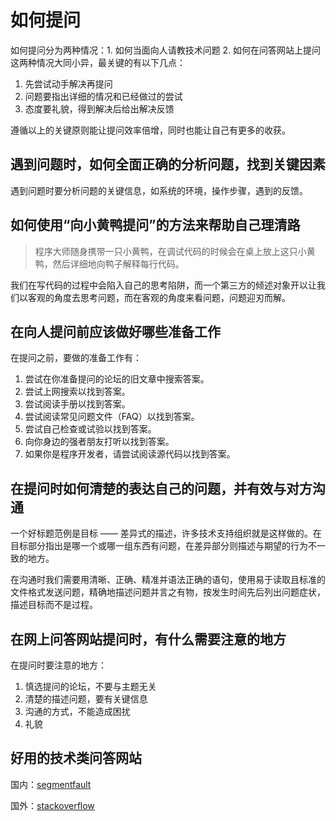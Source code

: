 # 如何提问

如何提问分为两种情况：1. 如何当面向人请教技术问题 2. 如何在问答网站上提问这两种情况大同小异，最关键的有以下几点：

1. 先尝试动手解决再提问
2. 问题要指出详细的情况和已经做过的尝试
3. 态度要礼貌，得到解决后给出解决反馈

遵循以上的关键原则能让提问效率倍增，同时也能让自己有更多的收获。

## 遇到问题时，如何全面正确的分析问题，找到关键因素

遇到问题时要分析问题的关键信息，如系统的环境，操作步骤，遇到的反馈。

## 如何使用“向小黄鸭提问”的方法来帮助自己理清路

> 程序大师随身携带一只小黄鸭，在调试代码的时候会在桌上放上这只小黄鸭，然后详细地向鸭子解释每行代码。

我们在写代码的过程中会陷入自己的思考陷阱，而一个第三方的倾述对象开以让我们以客观的角度去思考问题，而在客观的角度来看问题，问题迎刃而解。

## 在向人提问前应该做好哪些准备工作

在提问之前，要做的准备工作有：

1. 尝试在你准备提问的论坛的旧文章中搜索答案。
2. 尝试上网搜索以找到答案。
3. 尝试阅读手册以找到答案。
4. 尝试阅读常见问题文件（FAQ）以找到答案。
5. 尝试自己检查或试验以找到答案。
6. 向你身边的强者朋友打听以找到答案。
7. 如果你是程序开发者，请尝试阅读源代码以找到答案。

## 在提问时如何清楚的表达自己的问题，并有效与对方沟通

一个好标题范例是目标 —— 差异式的描述，许多技术支持组织就是这样做的。在目标部分指出是哪一个或哪一组东西有问题，在差异部分则描述与期望的行为不一致的地方。

在沟通时我们需要用清晰、正确、精准并语法正确的语句，使用易于读取且标准的文件格式发送问题，精确地描述问题并言之有物，按发生时间先后列出问题症状，描述目标而不是过程。

## 在网上问答网站提问时，有什么需要注意的地方

在提问时要注意的地方：

1. 慎选提问的论坛，不要与主题无关
2. 清楚的描述问题，要有关键信息
3. 沟通的方式，不能造成困扰
4. 礼貌

## 好用的技术类问答网站

国内：[segmentfault]

国外：[stackoverflow]

[segmentfault]: https://segmentfault.com
[stackoverflow]: https://stackoverflow.com/